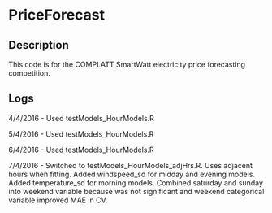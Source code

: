 # PriceForecast

## Description

This code is for the COMPLATT SmartWatt electricity price forecasting competition.

## Logs

4/4/2016 - Used testModels_HourModels.R

5/4/2016 - Used testModels_HourModels.R

6/4/2016 - Used testModels_HourModels.R

7/4/2016 - Switched to testModels_HourModels_adjHrs.R. Uses adjacent hours when fitting. Added windspeed_sd for midday and evening models. Added temperature_sd for morning models. Combined saturday and sunday into weekend variable because was not significant and weekend categorical variable improved MAE in CV.